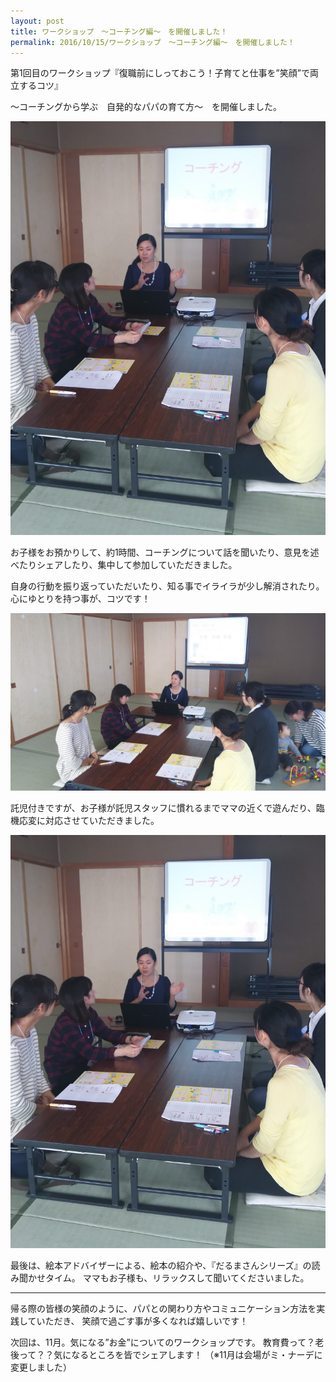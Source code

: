 ```yaml
---
layout: post
title: ワークショップ　～コーチング編～　を開催しました！
permalink: 2016/10/15/ワークショップ　～コーチング編～　を開催しました！
---
```

第1回目のワークショップ『復職前にしっておこう！子育てと仕事を”笑顔”で両立するコツ』

～コーチングから学ぶ　自発的なパパの育て方～　を開催しました。

![null](/images/uploads/study-49a8bb74c79ae187daa9cc010dfba9d61b7f3498d99391680c6669bc59809955.jpg)

お子様をお預かりして、約1時間、コーチングについて話を聞いたり、意見を述べたりシェアしたり、集中して参加していただきました。 

自身の行動を振り返っていただいたり、知る事でイライラが少し解消されたり。 心にゆとりを持つ事が、コツです！



![](/images/uploads/takuzi-05e0aaecef14a163dc15d6d452bdcaba795f25cd921d36afef18f8fd736ac529.jpg)

託児付きですが、お子様が託児スタッフに慣れるまでママの近くで遊んだり、臨機応変に対応させていただきました。



![](/images/uploads/study-49a8bb74c79ae187daa9cc010dfba9d61b7f3498d99391680c6669bc59809955.jpg)

最後は、絵本アドバイザーによる、絵本の紹介や、『だるまさんシリーズ』の読み聞かせタイム。 ママもお子様も、リラックスして聞いてくださいました。


---

帰る際の皆様の笑顔のように、パパとの関わり方やコミュニケーション方法を実践していただき、 笑顔で過ごす事が多くなれば嬉しいです！

次回は、11月。気になる”お金”についてのワークショップです。 教育費って？老後って？？気になるところを皆でシェアします！ （※11月は会場がミ・ナーデに変更しました）
